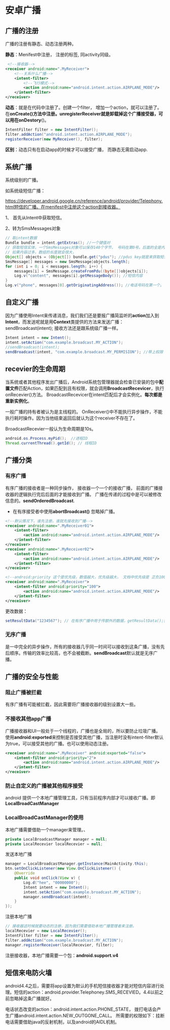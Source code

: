 # 安卓广播

## 广播的注册

广播的注册有静态、动态注册两种。

**静态**：Menifest中注册， 注册的标签<receiver>, 同activity同级。

```xml
 <!--接收器-->
<receiver android:name=".MyReceiver">
    <!--关系什么广播-->
    <intent-filter>
        <!--飞行模式-->
        <action android:name="android.intent.action.AIRPLANE_MODE"/>
    </intent-filter>
</receiver>
```

**动态**：就是在代码中注册了。创建一个filter， 增加一个action，就可以注册了。在**onCreate()**方法中注册。**unregisterReceiver**就是卸载掉这个广播接受器，可以用在**onDestory**()。

```java
IntentFilter filter = new IntentFilter();
filter.addAction("android.intent.action.AIRPLANE_MODE");
registerReceiver(new MyReceiver(), filter);
```

**区别**：动态只有在启动app的时候才可以接受广播， 而静态无需启动app.



## 系统广播

系统级别的广播。

如系统级短信广播：

https://developer.android.google.cn/reference/android/provider/Telephony.html短信的广播。在menifest中注册这个action到接收器。

1、 首先从Intent中获取短信。

2、转为SmsMessages对象

```java
// 取intent数据
Bundle bundle = intent.getExtras(); //一个键值对
// 获取短信实体，一个SmsMessages对象可以保存140个字节， 号码在第0号。后面的全是内容。
// 如果内容过多，数组的长度就会很大，
Object[] objects = (Object[]) bundle.get("pdus"); //pdus key就是来获取短信内容的key
SmsMessage[] messages = new SmsMessage[objects.length];
for (int i = 0; i < messages.length; i++) {
    messages[i] = SmsMessage.createFromPdu((byte[])objects[i]);
    Log.v("content", messages[i].getMessageBody()); //短信内容
}
Log.v("phone", messages[0].getOriginatingAddress()); //电话号码在第一个。
```

## 自定义广播

因为广播使用Intent来传递消息，我们我们还是要报广播简监听的**action**加入到**Intent**，而发送呢就是用**Context**类提供的方法来发送广播：sendBroadcast(intent); 接收方法还是跟系统级广播一样。

```java
Intent intent = new Intent();
intent.setAction("com.example.broadcast.MY_ACTION");
//sendBroadcast(intent);
sendBroadcast(intent, "com.example.broadcast.MY_PERMISION"); //带上权限
```

## recevier的生命周期

当系统或者其他程序发出广播后，Android系统包管理器就会检查已安装的包中**配置文件**匹配Action，如果匹配到且有权限，就会调用**BroadcastRecevicer**，执行onRecevier()方法。  BroadcastRecevicer在intent匹配后才会实例化。**每次都是重新实例化**。

一般广播的持有者被认为是主线程的。 OnReceiver()中不能执行异步操作，不能执行耗时操作。因为当他结束返回后就认为这个receiver不存在了。

BroadcastRecevier一般认为生命周期是10s。

```java
android.os.Process.myPid();  //进程ID
Thread.currentThread().getId(); // 线程ID
```

## 广播分类

### 有序广播

有序广播的接收者是一种同步操作， 接收器一个一个的接收广播， 前面的广播接收器的逻辑执行完后后面的才能接收到广播。 广播在传递的过程中是可以被修改信息的。**sendOrderedBroadcast**.

* 在有序接受者中使用**abortBroadcast()** 忽略掉广播。

```xml
<!--默认情况下，谁先注册，谁就先接收到广播-->
<receiver android:name=".MyReceiver01">
    <intent-filter>
        <action android:name="android.intent.action.AIRPLANE_MODE"/>
    </intent-filter>
</receiver>
<receiver android:name=".MyReceiver02">
    <intent-filter>
        <action android:name="android.intent.action.AIRPLANE_MODE"/>
    </intent-filter>
</receiver>

<!--android:priority 这个是优先级，数值越大，优先级越大， 文档中优先级是 正负1000，默认的级别是0 -->
<receiver android:name=".MyReceiver">
    <intent-filter android:priority="100">
        <action android:name="android.intent.action.AIRPLANE_MODE"/>
    </intent-filter>
</receiver>
```

更改数据：

```java
setResultData("1234567"); // 在有序广播中用于传额外的数据，getResultData();获取值
```

### 无序广播

是一中完全的异步操作，所有的接收器几乎同一时间可以接收到这条广播，没有先后顺序。传输的效率比较高，也不会被截断。**sendBroadcast**默认就是无序广播。

## 广播的安全与性能

### 阻止广播被拦截

有序广播有可能被拦截，因此需要将广播接收器的级别设置大一些。

### 不接收其他app广播

广播接收器和UI一般处于一个线程的，广播也是全局的，所以要防止垃圾广播。使用**android:exported**来控制是否接受其他广播，当注册时没有intent-filter默认为true，可以接受其他的广播。也可以使用动态注册。

```xml
<receiver android:name=".MyReceiver" android:exported="false">
    <intent-filter android:priority="2">
        <action android:name="android.intent.action.AIRPLANE_MODE"/>
    </intent-filter>
</receiver>
```

### 防止自定义的广播被其他程序接受

android 提供一个本地广播管理工具，只有当前程序内部才可以接收广播。即**LocalBroadCastManager**

### LocalBroadCastManager的使用

本地广播需要借助一个manager来管理。、

```java
private LocalBroadcastManager manager = null;
private LocalRecevier localRecevier = null;
```

发送本地广播

```java
manager = LocalBroadcastManager.getInstance(MainActivity.this);
btn.setOnClickListener(new View.OnClickListener() {
    @Override
    public void onClick(View v) {
        Log.d("hee", "00000000");
        Intent intent = new Intent();
        intent.setAction("com.example.broadcast.MY_ACTION");
        manager.sendBroadcast(intent);
    }
});
```

注册本地广播

```java
// 接收器这时候就要动态的注册，因为我们需要借助本地广播管理者来注册。
localRecevier = new LocalRecevier();
IntentFilter filter = new IntentFilter();
filter.addAction("com.example.broadcast.MY_ACTION");
manager.registerReceiver(localRecevier, filter);
```

注册接收器，本地广播需要一个包：**android.support.v4**

## 短信来电防火墙 

android4.4之后，需要将app设置为默认的手机短信接收器才能对短信内容进行处理。短信的action：android.provider.Telephoney.SMS_RECEVIED。4.4以前之前忽略掉这条广播就好。

电话状态改变的action：android.intent.action.PHONE_STATE， 拨打电话会产生广播android.intent.action.NEW_OUTGONE_CALL。 所需要的权限如下：挂断电话需要借助java的反射机制，以及android的AIDL机制。 

